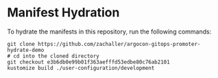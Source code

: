 # Manifest Hydration

To hydrate the manifests in this repository, run the following commands:

```shell
git clone https://github.com/zachaller/argocon-gitops-promoter-hydrate-demo
# cd into the cloned directory
git checkout e3b6db0e99b01f363aefffd53edbe80c76ab2101
kustomize build ./user-configuration/development
```
